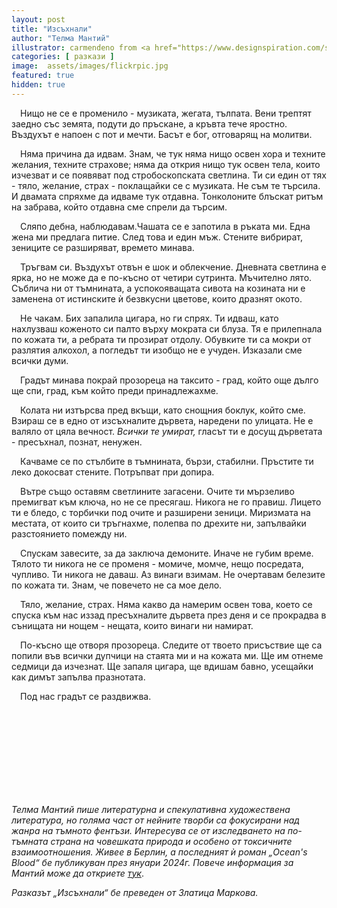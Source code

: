 ```yaml
---
layout: post
title: "Изсъхнали"
author: "Телма Мантий"
illustrator: carmendeno from <a href="https://www.designspiration.com/save/79724369971/">Flickr.com</a>
categories: [ разкази ]
image:  assets/images/flickrpic.jpg
featured: true
hidden: true
---
```

&emsp;Нищо не се е променило - музиката, жегата, тълпата. Вени трептят заедно със земята, подути до пръскане, а кръвта тече яростно. Въздухът е напоен с пот и мечти. Басът е бог, отговарящ на молитви.

&emsp;Няма причина да идвам. Знам, че тук няма нищо освен хора и техните желания, техните страхове; няма да открия нищо тук освен тела, които изчезват и се появяват под стробоскопската светлина. Ти си един от тях - тяло, желание, страх - поклащайки се с музиката. Не съм те търсила. И двамата спряхме да идваме тук отдавна. Тонколоните блъскат ритъм на забрава, който отдавна сме спрели да търсим.

&emsp;Сляпо дебна, наблюдавам.Чашата се е запотила в ръката ми. Една жена ми предлага питие. След това и един мъж. Стените вибрират, зениците се разширяват, времето минава.

&emsp;Тръгвам си. Въздухът отвън е шок и облекчение. Дневната светлина е ярка, но не може да е по-късно от четири сутринта. Мъчително лято. Съблича ни от тъмнината, а успокояващата сивота на козината ни е заменена от истинските ѝ безвкусни цветове, които дразнят окото.

&emsp;Не чакам. Бих запалила цигара, но ги спрях. Ти идваш, като нахлузваш коженото си палто върху мократа си блуза. Тя е прилепнала по кожата ти, а ребрата ти прозират отдолу. Обувките ти са мокри от разлятия алкохол, а погледът ти изобщо не е учуден. Изказали сме всички думи.

&emsp;Градът минава покрай прозореца на таксито - град, който още дълго ще спи, град, към който преди принадлежахме.

&emsp;Колата ни изтърсва пред вкъщи, като снощния боклук, който сме. Взираш се в едно от изсъхналите дървета, наредени по улицата. Не е валяло от цяла вечност. <em>Всички те умират,</em> гласът ти е досущ дърветата - пресъхнал, познат, ненужен.

&emsp;Качваме се по стълбите в тъмнината, бързи, стабилни. Пръстите ти леко докосват стените. Потръпват при допира.

&emsp;Вътре също оставям светлините загасени. Очите ти мързеливо премигват към ключа, но не се пресягаш. Никога не го правиш. Лицето ти е бледо, с торбички под очите и разширени зеници. Миризмата на местата, от които си тръгнахме, полепва по дрехите ни, запълвайки разстоянието помежду ни.

&emsp;Спускам завесите, за да заключа демоните. Иначе не губим време. Тялото ти никога не се променя - момиче, момче, нещо посредата, чупливо. Ти никога не даваш. Аз винаги взимам. Не очертавам белезите по кожата ти. Знам, че повечето не са мое дело.

&emsp;Тяло, желание, страх. Няма какво да намерим освен това, което се спуска към нас иззад пресъхналите дървета през деня и се прокрадва в сънищата ни нощем - нещата, които винаги ни намират.

&emsp;По-късно ще отворя прозореца. Следите от твоето присъствие ще са попили във всички дупчици на стаята ми и на кожата ми. Ще им отнеме седмици да изчезнат. Ще запаля цигара, ще вдишам бавно, усещайки как димът запълва празнотата.

&emsp;Под нас градът се раздвижва.

<br>
<br>
<br>
<br>
<br>
<br>
<br>
<br>
<p> <em> Телма Мантий пише литературна и спекулативна художествена литература, но голяма част от нейните творби са фокусирани над жанра на тъмното фентъзи. Интересува се от изследването на по-тъмната страна на човешката природа и особено от токсичните взаимоотношения. Живее в Берлин, а последният ѝ роман „Ocean's Blood“ бe публикуван през януари 2024г. Повече информация за Мантий може да откриете <a href="https://thelmamantey.com/about-me/">тук</a></em>. </p>
<em>Разказът „Изсъхнали“ бе преведен от Златица Маркова.</em>
